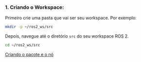 ### 1. Criando o Workspace:
Primeiro crie uma pasta que vai ser seu workspace. Por exemplo:

```bash
mkdir -p ~/ros2_ws/src
```

Depois, navegue até o diretório `src` do seu workspace ROS 2.

```bash
cd ~/ros2_ws/src
```

[Criando o pacote e o nó](package_node.md)